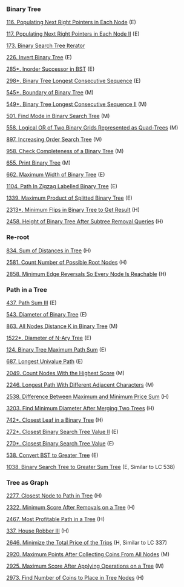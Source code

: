### Binary Tree

[116. Populating Next Right Pointers in Each Node](https://github.com/tatadyj/leetcode/tree/main/116.populating-next-right-pointers-in-each-node) (E)

[117. Populating Next Right Pointers in Each Node II](https://github.com/tatadyj/leetcode/tree/main/117.populating-next-right-pointers-in-each-node-ii) (E)

[173. Binary Search Tree Iterator]() 

[226. Invert Binary Tree](https://github.com/tatadyj/leetcode/tree/main/226.invert-binary-tree) (E)

[285*. Inorder Successor in BST](https://github.com/tatadyj/leetcode/tree/main/285.inorder-successor-in-bst) (E)

[298*. Binary Tree Longest Consecutive Sequence](https://github.com/tatadyj/leetcode/tree/main/298.binary-tree-longest-consecutive-sequence) (E)



[545*. Boundary of Binary Tree](https://github.com/tatadyj/leetcode/tree/main/545.boundary-of-binary-tree) (M)

[549*. Binary Tree Longest Consecutive Sequence II](https://github.com/tatadyj/leetcode/tree/main/549.binary-tree-longest-consecutive-sequence-ii) (M)

[501. Find Mode in Binary Search Tree](https://github.com/tatadyj/leetcode/tree/main/501.find-mode-in-binary-search-tree) (M)

[558. Logical OR of Two Binary Grids Represented as Quad-Trees](https://github.com/tatadyj/leetcode/tree/main/558.logical-or-of-two-binary-grids-represented-as-quad-trees) (M)


[897. Increasing Order Search Tree](https://github.com/tatadyj/leetcode/tree/main/897.increasing-order-search-tree) (M)

[958. Check Completeness of a Binary Tree](https://github.com/tatadyj/leetcode/tree/main/958.check-completeness-of-a-binary-tree) (M)

[655. Print Binary Tree](https://github.com/tatadyj/leetcode/tree/main/655.print-binary-tree) (M)

[662. Maximum Width of Binary Tree](https://github.com/tatadyj/leetcode/tree/main/662.maximum-width-of-binary-tree) (E)

[1104. Path In Zigzag Labelled Binary Tree](https://github.com/tatadyj/leetcode/tree/main/1104.path-in-zigzag-labelled-binary-tree) (E)

[1339. Maximum Product of Splitted Binary Tree](https://github.com/tatadyj/leetcode/tree/main/1339.maximum-product-of-splitted-binary-tree) (E)

[2313*. Minimum Flips in Binary Tree to Get Result](https://github.com/tatadyj/leetcode/tree/main/2313.minimum-flips-in-binary-tree-to-get-result) (H)

[2458. Height of Binary Tree After Subtree Removal Queries](https://github.com/tatadyj/leetcode/tree/main/2458.height-of-binary-tree-after-subtree-removal-queries) (H)

### Re-root
[834. Sum of Distances in Tree](https://github.com/tatadyj/leetcode/tree/main/834.sum-of-distances-in-tree) (H)

[2581. Count Number of Possible Root Nodes](https://github.com/tatadyj/leetcode/tree/main/2581.count-number-of-possible-root-nodes) (H)

[2858. Minimum Edge Reversals So Every Node Is Reachable](https://github.com/tatadyj/leetcode/tree/main/2858.minimum-edge-reversals-so-every-node-is-reachable) (H)

### Path in a Tree

[437. Path Sum III]() (E)

[543. Diameter of Binary Tree](https://github.com/tatadyj/leetcode/tree/main/543.diameter-of-binary-tree) (E)

[863. All Nodes Distance K in Binary Tree](https://github.com/tatadyj/leetcode/tree/main/863.all-nodes-distance-k-in-binary-tree) (M)

[1522*. Diameter of N-Ary Tree](https://github.com/tatadyj/leetcode/tree/main/1522.diameter-of-n-ary-tree) (E)

[124. Binary Tree Maximum Path Sum](https://github.com/tatadyj/leetcode/tree/main/124.binary-tree-maximum-path-sum) (E) 

[687. Longest Univalue Path](https://github.com/tatadyj/leetcode/tree/main/687.longest-univalue-path) (E)

[2049. Count Nodes With the Highest Score](https://github.com/tatadyj/leetcode/tree/main/2049.count-nodes-with-the-highest-score) (M)

[2246. Longest Path With Different Adjacent Characters](https://github.com/tatadyj/leetcode/tree/main/2246.longest-path-with-different-adjacent-characters) (M)

[2538. Difference Between Maximum and Minimum Price Sum](https://github.com/tatadyj/leetcode/tree/main/2538.difference-between-maximum-and-minimum-price-sum) (H)

[3203. Find Minimum Diameter After Merging Two Trees]() (H)

[742*. Closest Leaf in a Binary Tree](https://github.com/tatadyj/leetcode/tree/main/742.closest-leaf-in-a-binary-tree) (H)

[272*. Closest Binary Search Tree Value II](https://github.com/tatadyj/leetcode/tree/main/272.closest-binary-search-tree-value-ii) (E) 

[270*. Closest Binary Search Tree Value](https://github.com/tatadyj/leetcode/tree/main/270.closest-binary-search-tree-value) (E) 

[538. Convert BST to Greater Tree](https://github.com/tatadyj/leetcode/tree/main/538.convert-bst-to-greater-tree) (E)

[1038. Binary Search Tree to Greater Sum Tree](https://github.com/tatadyj/leetcode/tree/main/1038.binary-search-tree-to-greater-sum-tree) (E, Similar to LC 538)

### Tree as Graph 

[2277. Closest Node to Path in Tree](https://github.com/tatadyj/leetcode/tree/main/2277.closest-node-to-path-in-tree) (H)

[2322. Minimum Score After Removals on a Tree](https://github.com/tatadyj/leetcode/tree/main/2322.minimum-score-after-removals-on-a-tree) (H)

[2467. Most Profitable Path in a Tree](https://github.com/tatadyj/leetcode/tree/main/2467.most-profitable-path-in-a-tree) (H) 

[337. House Robber III](https://github.com/tatadyj/leetcode/tree/main/337.house-robber-iii) (H)

[2646. Minimize the Total Price of the Trips](https://github.com/tatadyj/leetcode/tree/main/2646.minimize-the-total-price-of-the-trips) (H, Similar to LC 337) 

[2920. Maximum Points After Collecting Coins From All Nodes](https://github.com/tatadyj/leetcode/tree/main/2920.maximum-points-after-collecting-coins-from-all-nodes) (M)

[2925. Maximum Score After Applying Operations on a Tree](https://github.com/tatadyj/leetcode/tree/main/2925.maximum-score-after-applying-operations-on-a-tree) (M)

[2973. Find Number of Coins to Place in Tree Nodes](https://github.com/tatadyj/leetcode/tree/main/2973.find-number-of-coins-to-place-in-tree-nodes) (H)